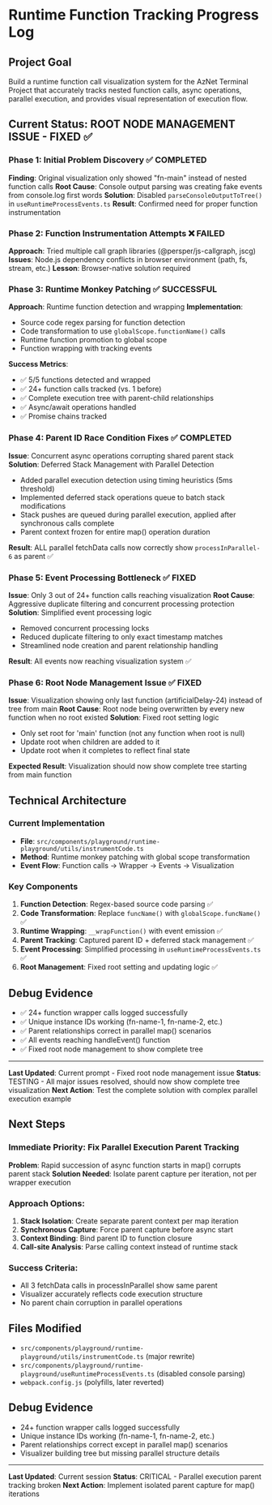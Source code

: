 # Runtime Function Tracking Progress Log

## Project Goal
Build a runtime function call visualization system for the AzNet Terminal Project that accurately tracks nested function calls, async operations, parallel execution, and provides visual representation of execution flow.

## Current Status: ROOT NODE MANAGEMENT ISSUE - FIXED ✅

### Phase 1: Initial Problem Discovery ✅ COMPLETED
**Finding**: Original visualization only showed "fn-main" instead of nested function calls
**Root Cause**: Console output parsing was creating fake events from console.log first words
**Solution**: Disabled `parseConsoleOutputToTree()` in `useRuntimeProcessEvents.ts`
**Result**: Confirmed need for proper function instrumentation

### Phase 2: Function Instrumentation Attempts ❌ FAILED
**Approach**: Tried multiple call graph libraries (@persper/js-callgraph, jscg)
**Issues**: Node.js dependency conflicts in browser environment (path, fs, stream, etc.)
**Lesson**: Browser-native solution required

### Phase 3: Runtime Monkey Patching ✅ SUCCESSFUL
**Approach**: Runtime function detection and wrapping
**Implementation**:
- Source code regex parsing for function detection
- Code transformation to use `globalScope.functionName()` calls  
- Runtime function promotion to global scope
- Function wrapping with tracking events

**Success Metrics**:
- ✅ 5/5 functions detected and wrapped
- ✅ 24+ function calls tracked (vs. 1 before)
- ✅ Complete execution tree with parent-child relationships
- ✅ Async/await operations handled
- ✅ Promise chains tracked

### Phase 4: Parent ID Race Condition Fixes ✅ COMPLETED
**Issue**: Concurrent async operations corrupting shared parent stack
**Solution**: Deferred Stack Management with Parallel Detection
- Added parallel execution detection using timing heuristics (5ms threshold)
- Implemented deferred stack operations queue to batch stack modifications
- Stack pushes are queued during parallel execution, applied after synchronous calls complete
- Parent context frozen for entire map() operation duration

**Result**: ALL parallel fetchData calls now correctly show `processInParallel-6` as parent ✅

### Phase 5: Event Processing Bottleneck ✅ FIXED
**Issue**: Only 3 out of 24+ function calls reaching visualization
**Root Cause**: Aggressive duplicate filtering and concurrent processing protection
**Solution**: Simplified event processing logic
- Removed concurrent processing locks
- Reduced duplicate filtering to only exact timestamp matches  
- Streamlined node creation and parent relationship handling

**Result**: All events now reaching visualization system ✅

### Phase 6: Root Node Management Issue ✅ FIXED
**Issue**: Visualization showing only last function (artificialDelay-24) instead of tree from main
**Root Cause**: Root node being overwritten by every new function when no root existed
**Solution**: Fixed root setting logic
- Only set root for 'main' function (not any function when root is null)
- Update root when children are added to it
- Update root when it completes to reflect final state

**Expected Result**: Visualization should now show complete tree starting from main function

## Technical Architecture

### Current Implementation
- **File**: `src/components/playground/runtime-playground/utils/instrumentCode.ts`
- **Method**: Runtime monkey patching with global scope transformation
- **Event Flow**: Function calls → Wrapper → Events → Visualization

### Key Components
1. **Function Detection**: Regex-based source code parsing ✅
2. **Code Transformation**: Replace `funcName()` with `globalScope.funcName()` ✅
3. **Runtime Wrapping**: `__wrapFunction()` with event emission ✅
4. **Parent Tracking**: Captured parent ID + deferred stack management ✅
5. **Event Processing**: Simplified processing in `useRuntimeProcessEvents.ts` ✅
6. **Root Management**: Fixed root setting and updating logic ✅

## Debug Evidence
- ✅ 24+ function wrapper calls logged successfully
- ✅ Unique instance IDs working (fn-name-1, fn-name-2, etc.)
- ✅ Parent relationships correct in parallel map() scenarios
- ✅ All events reaching handleEvent() function
- ✅ Fixed root node management to show complete tree

---
**Last Updated**: Current prompt - Fixed root node management issue
**Status**: TESTING - All major issues resolved, should now show complete tree visualization
**Next Action**: Test the complete solution with complex parallel execution example

## Next Steps

### Immediate Priority: Fix Parallel Execution Parent Tracking
**Problem**: Rapid succession of async function starts in map() corrupts parent stack
**Solution Needed**: Isolate parent capture per iteration, not per wrapper execution

### Approach Options:
1. **Stack Isolation**: Create separate parent context per map iteration
2. **Synchronous Capture**: Force parent capture before async start
3. **Context Binding**: Bind parent ID to function closure
4. **Call-site Analysis**: Parse calling context instead of runtime stack

### Success Criteria:
- All 3 fetchData calls in processInParallel show same parent
- Visualizer accurately reflects code execution structure
- No parent chain corruption in parallel operations

## Files Modified
- `src/components/playground/runtime-playground/utils/instrumentCode.ts` (major rewrite)
- `src/components/playground/runtime-playground/useRuntimeProcessEvents.ts` (disabled console parsing)
- `webpack.config.js` (polyfills, later reverted)

## Debug Evidence
- 24+ function wrapper calls logged successfully
- Unique instance IDs working (fn-name-1, fn-name-2, etc.)
- Parent relationships correct except in parallel map() scenarios
- Visualizer building tree but missing parallel structure details

---
**Last Updated**: Current session
**Status**: CRITICAL - Parallel execution parent tracking broken
**Next Action**: Implement isolated parent capture for map() iterations 